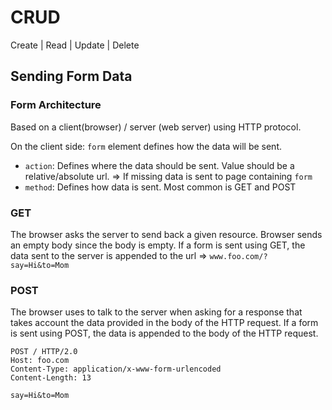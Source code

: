 # CRUD
Create | Read | Update | Delete

## Sending Form Data

### Form Architecture
Based on a client(browser) / server (web server) using HTTP protocol.

On the client side: `form` element defines how the data will be sent.
- `action`: Defines where the data should be sent. Value should be a relative/absolute url. => If missing data is sent to page containing `form`
- `method`: Defines how data is sent. Most common is GET and POST

### GET
The browser asks the server to send back a given resource. Browser sends an empty body since the body is empty. If a form is sent using GET, the 
data sent to the server is appended to the url => `www.foo.com/?say=Hi&to=Mom`

### POST
The browser uses to talk to the server when asking for a response that takes account the data provided in the body of the HTTP request. If a form is
sent using POST, the data is appended to the body of the HTTP request.
```
POST / HTTP/2.0
Host: foo.com
Content-Type: application/x-www-form-urlencoded
Content-Length: 13

say=Hi&to=Mom
```
